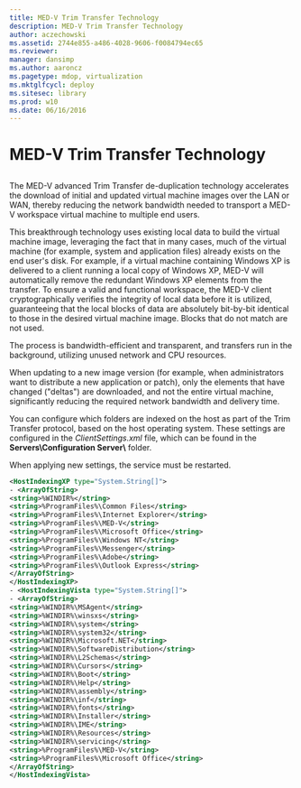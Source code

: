 ```yaml
---
title: MED-V Trim Transfer Technology
description: MED-V Trim Transfer Technology
author: aczechowski
ms.assetid: 2744e855-a486-4028-9606-f0084794ec65
ms.reviewer: 
manager: dansimp
ms.author: aaroncz
ms.pagetype: mdop, virtualization
ms.mktglfcycl: deploy
ms.sitesec: library
ms.prod: w10
ms.date: 06/16/2016
---
```



# MED-V Trim Transfer Technology


## <a href="" id="bkmk-medvtrimtransfertechnology"></a>


The MED-V advanced Trim Transfer de-duplication technology accelerates the download of initial and updated virtual machine images over the LAN or WAN, thereby reducing the network bandwidth needed to transport a MED-V workspace virtual machine to multiple end users.

This breakthrough technology uses existing local data to build the virtual machine image, leveraging the fact that in many cases, much of the virtual machine (for example, system and application files) already exists on the end user's disk. For example, if a virtual machine containing Windows XP is delivered to a client running a local copy of Windows XP, MED-V will automatically remove the redundant Windows XP elements from the transfer. To ensure a valid and functional workspace, the MED-V client cryptographically verifies the integrity of local data before it is utilized, guaranteeing that the local blocks of data are absolutely bit-by-bit identical to those in the desired virtual machine image. Blocks that do not match are not used.

The process is bandwidth-efficient and transparent, and transfers run in the background, utilizing unused network and CPU resources.

When updating to a new image version (for example, when administrators want to distribute a new application or patch), only the elements that have changed ("deltas") are downloaded, and not the entire virtual machine, significantly reducing the required network bandwidth and delivery time.

You can configure which folders are indexed on the host as part of the Trim Transfer protocol, based on the host operating system. These settings are configured in the *ClientSettings.xml* file, which can be found in the **Servers\\Configuration Server\\** folder.

When applying new settings, the service must be restarted.

```xml
<HostIndexingXP type="System.String[]"> 
- <ArrayOfString>
<string>%WINDIR%</string> 
<string>%ProgramFiles%\Common Files</string> 
<string>%ProgramFiles%\Internet Explorer</string> 
<string>%ProgramFiles%\MED-V</string> 
<string>%ProgramFiles%\Microsoft Office</string> 
<string>%ProgramFiles%\Windows NT</string> 
<string>%ProgramFiles%\Messenger</string> 
<string>%ProgramFiles%\Adobe</string> 
<string>%ProgramFiles%\Outlook Express</string> 
</ArrayOfString> 
</HostIndexingXP> 
- <HostIndexingVista type="System.String[]"> 
- <ArrayOfString> 
<string>%WINDIR%\MSAgent</string> 
<string>%WINDIR%\winsxs</string> 
<string>%WINDIR%\system</string> 
<string>%WINDIR%\system32</string> 
<string>%WINDIR%\Microsoft.NET</string> 
<string>%WINDIR%\SoftwareDistribution</string> 
<string>%WINDIR%\L2Schemas</string> 
<string>%WINDIR%\Cursors</string> 
<string>%WINDIR%\Boot</string> 
<string>%WINDIR%\Help</string> 
<string>%WINDIR%\assembly</string> 
<string>%WINDIR%\inf</string> 
<string>%WINDIR%\fonts</string> 
<string>%WINDIR%\Installer</string> 
<string>%WINDIR%\IME</string> 
<string>%WINDIR%\Resources</string> 
<string>%WINDIR%\servicing</string> 
<string>%ProgramFiles%\MED-V</string> 
<string>%ProgramFiles%\Microsoft Office</string> 
</ArrayOfString> 
</HostIndexingVista>
```

 

 





